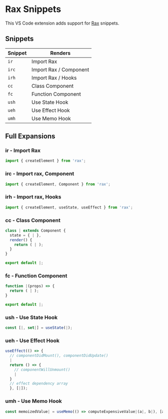 # Rax Snippets

This VS Code extension adds support for [Rax](https://rax.js.org/) snippets.

## Snippets

| Snippet | Renders                     |
| ------- | --------------------------- |
| `ir`    | Import Rax                  |
| `irc`   | Import Rax / Component      |
| `irh`   | Import Rax / Hooks          |
| `cc`    | Class Component             |
| `fc`    | Function Component          |
| `ush`   | Use State Hook              |
| `ueh`   | Use Effect Hook             |
| `umh`   | Use Memo Hook               |

## Full Expansions

### ir - Import Rax

```javascript
import { createElement } from 'rax';
```

### irc - Import rax, Component

```javascript
import { createElement, Component } from 'rax';
```

### irh - Import rax, Hooks

```javascript
import { createElement, useState, useEffect } from 'rax';
```

### cc - Class Component

```javascript
class | extends Component {
  state = { | },
  render() {
    return ( | );
  }
}

export default |;
```

### fc - Function Component

```javascript
function |(props) => {
  return ( | );
}

export default |;
```

### ush - Use State Hook
```javascript
const [|, set|] = useState(|);
```

### ueh - Use Effect Hook
```javascript
useEffect(() => {
  // componentDidMount(), componentDidUpdate()
  |
  return () => {
    // componentWillUnmount()
    |
  }
  // effect dependency array
  }, [|]);
```

### umh - Use Memo Hook
```javascript
const memoizedValue| = useMemo(() => computeExpensiveValue|(a|, b|), [a|, b|]);
```

